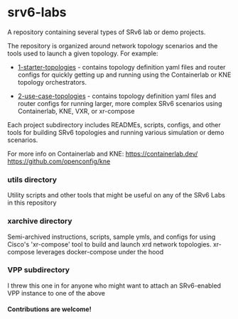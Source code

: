# srv6-labs
A repository containing several types of SRv6 lab or demo projects.

The repository is organized around network topology scenarios and the tools used to launch a given topology. For example:

* [1-starter-topologies](./1-starter-topologies/) - contains topology definition yaml files and router configs for quickly getting up and running using the Containerlab or KNE topology orchestrators. 

* [2-use-case-topologies](./2-use-case-topologies/) - contains topology definition yaml files and router configs for running larger, more complex SRv6 scenarios using Containerlab, KNE, VXR, or xr-compose

Each project subdirectory includes READMEs, scripts, configs, and other tools for building SRv6 topologies and running various simulation or demo scenarios.

For more info on Containerlab and KNE: 
https://containerlab.dev/
https://github.com/openconfig/kne

### utils directory
Utility scripts and other tools that might be useful on any of the SRv6 Labs in this repository

### xarchive directory
Semi-archived instructions, scripts, sample ymls, and configs for using Cisco's 'xr-compose' tool to build and launch xrd network topologies. xr-compose leverages docker-compose under the hood

### VPP subdirectory
I threw this one in for anyone who might want to attach an SRv6-enabled VPP instance to one of the above

#### Contributions are welcome!
